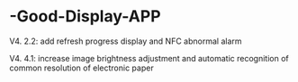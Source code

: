 # -Good-Display-APP
V4. 2.2: add refresh progress display and NFC abnormal alarm

V4. 4.1: increase image brightness adjustment and automatic recognition of common resolution of electronic paper
